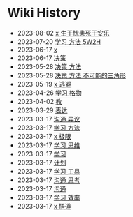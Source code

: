 # Wiki History

- 2023-08-02        [x 生于忧患死于安乐](/0023_x_生于忧患死于安乐)
- 2023-07-20        [学习 方法 5W2H](/0022_学习_方法_5W2H)
- 2023-06-17        [x](/0020_x)
- 2023-06-17        [决策](/0021_决策)
- 2023-05-28        [决策 方法](/0018_决策_方法)
- 2023-05-28        [决策 方法 不可能的三角形](/0019_决策_方法_不可能的三角形)
- 2023-05-19        [x 逃避](/0017_x_逃避)
- 2023-04-26        [学习 格物](/0016_学习_格物)
- 2023-04-02        [教](/0015_教)
- 2023-03-29        [表达](/0014_表达)
- 2023-03-17        [沟通 异议](/0006_沟通_异议)
- 2023-03-17        [学习 方法](/0013_学习_方法)
- 2023-03-17        [x 极限](/0003_x_极限)
- 2023-03-17        [学习 思维](/0011_学习_思维)
- 2023-03-17        [学习](/0009_学习)
- 2023-03-17        [计划](/0008_计划)
- 2023-03-17        [学习 工具](/0010_学习_工具)
- 2023-03-17        [沟通 思考](/0007_沟通_思考)
- 2023-03-17        [沟通](/0005_沟通)
- 2023-03-17        [学习 效率](/0012_学习_效率)
- 2023-03-17        [x 悟道](/0004_x_悟道)
